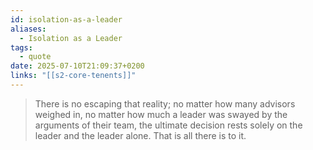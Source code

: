 ```yaml
---
id: isolation-as-a-leader
aliases:
  - Isolation as a Leader
tags:
  - quote
date: 2025-07-10T21:09:37+0200
links: "[[s2-core-tenents]]"
---
```

> There is no escaping that reality; no matter how many advisors weighed in, no matter how much a leader was swayed by the arguments of their team, the ultimate decision rests solely on the leader and the leader alone. That is all there is to it.
